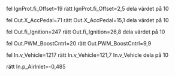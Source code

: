fel IgnProt.fi_Offset=19
rätt IgnProt.fi_Offset=2,5
dela värdet på 10


fel Out.X_AccPedal=71
rätt Out.X_AccPedal=15,1
dela värdet på 10

fel Out.fi_Ignition=247
rätt Out.fi_Ignition=26,8
dela värdet på 10

fel Out.PWM_BoostCntrl=20
rätt Out.PWM_BoostCntrl=9,9

fel In.v_Vehicle=1217
rätt In.v_Vehicle=121,7
In.v_Vehicle dela på 10


rätt In.p_AirInlet=-0,485